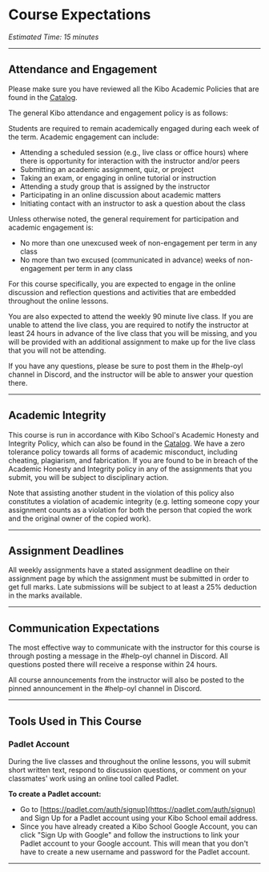 # Course Expectations

*Estimated Time: 15 minutes*

---

## Attendance and Engagement

Please make sure you have reviewed all the Kibo Academic Policies that are found in the [Catalog](https://bit.ly/ks-catalog-oct2022).

The general Kibo attendance and engagement policy is as follows:

Students are required to remain academically engaged during each week of the term. Academic engagement can include:
- Attending a scheduled session (e.g., live class or office hours) where there is opportunity for interaction with the instructor and/or peers
- Submitting an academic assignment, quiz, or project
- Taking an exam, or engaging in online tutorial or instruction
- Attending a study group that is assigned by the instructor
- Participating in an online discussion about academic matters
- Initiating contact with an instructor to ask a question about the class

Unless otherwise noted, the general requirement for participation and academic engagement is:
- No more than one unexcused week of non-engagement per term in any class
- No more than two excused (communicated in advance) weeks of non-engagement per term in any class

For this course specifically, you are expected to engage in the online discussion and reflection questions and activities that are embedded throughout the online lessons. 

You are also expected to attend the weekly 90 minute live class. If you are unable to attend the live class, you are required to notify the instructor at least 24 hours in advance of the live class that you will be missing, and you will be provided with an additional assignment to make up for the live class that you will not be attending. 

If you have any questions, please be sure to post them in the #help-oyl channel in Discord, and the instructor will be able to answer your question there.

---

## Academic Integrity

This course is run in accordance with Kibo School's Academic Honesty and Integrity Policy, which can also be found in the [Catalog](https://bit.ly/ks-catalog-oct2022). We have a zero tolerance policy towards all forms of academic misconduct, including cheating, plagiarism, and fabrication. If you are found to be in breach of the Academic Honesty and Integrity policy in any of the assignments that you submit, you will be subject to disciplinary action. 

Note that assisting another student in the violation of this policy also constitutes a violation of academic integrity (e.g. letting someone copy your assignment counts as a violation for both the person that copied the work and the original owner of the copied work).

---

## Assignment Deadlines
All weekly assignments have a stated assignment deadline on their assignment page by which the assignment must be submitted in order to get full marks. Late submissions will be subject to at least a 25% deduction in the marks available. 

---

## Communication Expectations

The most effective way to communicate with the instructor for this course is through posting a message in the #help-oyl channel in Discord. All questions posted there will receive a response within 24 hours. 

All course announcements from the instructor will also be posted to the pinned announcement in the #help-oyl channel in Discord.

---

## Tools Used in This Course

### Padlet Account

<aside>
During the live classes and throughout the online lessons, you will submit short written text, respond to discussion questions, or comment on your classmates' work using an online tool called Padlet.

</aside>


**To create a Padlet account:**

- Go to [https://padlet.com/auth/signup](https://padlet.com/auth/signup) and Sign Up for a Padlet account using your Kibo School email address.
- Since you have already created a Kibo School Google Account, you can click "Sign Up with Google" and follow the instructions to link your Padlet account to your Google account. This will mean that you don't have to create a new username and password for the Padlet account.

---
